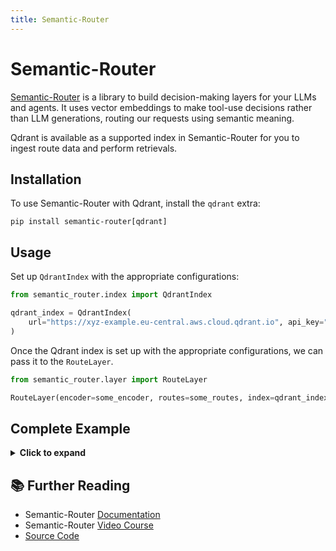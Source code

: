 ```yaml
---
title: Semantic-Router
---
```


# Semantic-Router

[Semantic-Router](https://www.aurelio.ai/semantic-router/) is a library to build decision-making layers for your LLMs and agents. It uses vector embeddings to make tool-use decisions rather than LLM generations, routing our requests using semantic meaning.

Qdrant is available as a supported index in Semantic-Router for you to ingest route data and perform retrievals.

## Installation

To use Semantic-Router with Qdrant, install the `qdrant` extra:

```console
pip install semantic-router[qdrant]
```

## Usage

Set up `QdrantIndex` with the appropriate configurations:

```python
from semantic_router.index import QdrantIndex

qdrant_index = QdrantIndex(
    url="https://xyz-example.eu-central.aws.cloud.qdrant.io", api_key="<your-api-key>"
)
```

Once the Qdrant index is set up with the appropriate configurations, we can pass it to the `RouteLayer`.

```python
from semantic_router.layer import RouteLayer

RouteLayer(encoder=some_encoder, routes=some_routes, index=qdrant_index)
```

## Complete Example

<details>

<summary><b>Click to expand</b></summary>

```python
import os

from semantic_router import Route
from semantic_router.encoders import OpenAIEncoder
from semantic_router.index import QdrantIndex
from semantic_router.layer import RouteLayer

# we could use this as a guide for our chatbot to avoid political conversations
politics = Route(
    name="politics value",
    utterances=[
        "isn't politics the best thing ever",
        "why don't you tell me about your political opinions",
        "don't you just love the president",
        "they're going to destroy this country!",
        "they will save the country!",
    ],
)

# this could be used as an indicator to our chatbot to switch to a more
# conversational prompt
chitchat = Route(
    name="chitchat",
    utterances=[
        "how's the weather today?",
        "how are things going?",
        "lovely weather today",
        "the weather is horrendous",
        "let's go to the chippy",
    ],
)

# we place both of our decisions together into single list
routes = [politics, chitchat]

os.environ["OPENAI_API_KEY"] = "<YOUR_API_KEY>"
encoder = OpenAIEncoder()

rl = RouteLayer(
    encoder=encoder,
    routes=routes,
    index=QdrantIndex(location=":memory:"),
)

print(rl("What have you been upto?").name)
```

This returns:

```console
[Out]: 'chitchat'
```

</details>

## 📚 Further Reading

- Semantic-Router [Documentation](https://github.com/aurelio-labs/semantic-router/tree/main/docs)
- Semantic-Router [Video Course](https://www.aurelio.ai/course/semantic-router)
- [Source Code](https://github.com/aurelio-labs/semantic-router/blob/main/semantic_router/index/qdrant.py)
